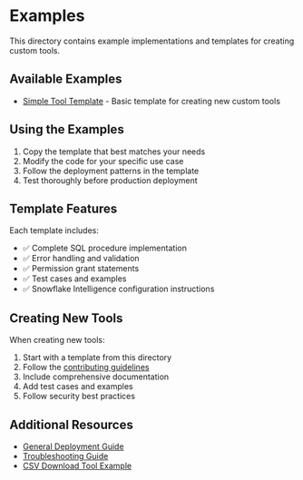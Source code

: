 # Examples

This directory contains example implementations and templates for creating custom tools.

## Available Examples

- [Simple Tool Template](simple-tool-template.sql) - Basic template for creating new custom tools

## Using the Examples

1. Copy the template that best matches your needs
2. Modify the code for your specific use case
3. Follow the deployment patterns in the template
4. Test thoroughly before production deployment

## Template Features

Each template includes:
- ✅ Complete SQL procedure implementation
- ✅ Error handling and validation
- ✅ Permission grant statements
- ✅ Test cases and examples
- ✅ Snowflake Intelligence configuration instructions

## Creating New Tools

When creating new tools:
1. Start with a template from this directory
2. Follow the [contributing guidelines](../docs/contributing.md)
3. Include comprehensive documentation
4. Add test cases and examples
5. Follow security best practices

## Additional Resources

- [General Deployment Guide](../docs/deployment-guide.md)
- [Troubleshooting Guide](../docs/troubleshooting.md)
- [CSV Download Tool Example](../csv-download-tool/)

